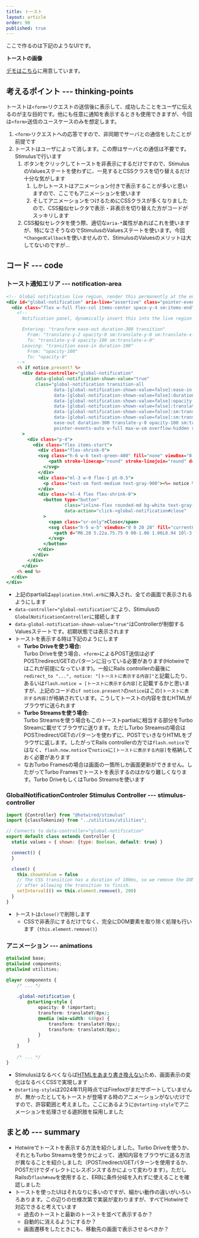 ```yaml
---
title: トースト
layout: article
order: 90
published: true
---
```


ここで作るのは下記のようなUIです。

**トーストの画像**

[デモはこちら](/components/accordion)に用意しています。

## 考えるポイント --- thinking-points

トーストは`<form>`リクエストの送信後に表示して、成功したことをユーザに伝えるのが主な目的です。他にも任意に通知を表示するときも使用できますが、今回は`<form>`送信のユースケースのみを想定します。

1. `<form>`リクエストへの応答ですので、非同期でサーバとの通信をしたことが前提です
2. トーストはユーザによって消します。この際はサーバとの通信は不要です。Stimulusで行います
   1. ボタンをクリックしてトーストを非表示にするだけですので、StimulusのValuesステートを使わずに、一見するとCSSクラスを切り替えるだけ十分な気がします
      1. しかしトーストはアニメーション付きで表示することが多いと思いますので、ここでもアニメーションを使います
      2. そしてアニメーションをつけるためにCSSクラスが多くなりましたので、CSS擬似セレクタで表示・非表示を切り替えた方がコードがスッキリします
   2. CSS擬似セレクタを使う際、適切な`aria-*`属性があればこれを使いますが、特になさそうなのでStimulusのValuesステートを使います。今回`*ChangedCallback`を使いませんので、StimulusのValuesのメリットは大してないのですが...

## コード --- code

### トースト通知エリア --- notification-area

```erb:app/views/application/_global_notification.html.erb
<!-- Global notification live region, render this permanently at the end of the document -->
<div id="global-notification" aria-live="assertive" class="pointer-events-none fixed inset-0 flex items-end px-4 py-6 sm:items-start sm:p-6">
  <div class="flex w-full flex-col items-center space-y-4 sm:items-end">
    <!--
      Notification panel, dynamically insert this into the live region when it needs to be displayed

      Entering: "transform ease-out duration-300 transition"
        From: "translate-y-2 opacity-0 sm:translate-y-0 sm:translate-x-2"
        To: "translate-y-0 opacity-100 sm:translate-x-0"
      Leaving: "transition ease-in duration-100"
        From: "opacity-100"
        To: "opacity-0"
    -->
    <% if notice.present? %>
      <div data-controller="global-notification"
           data-global-notification-shown-value="true"
           class="global-notification transition-all
                  data-[global-notification-shown-value=false]:ease-in
                  data-[global-notification-shown-value=false]:duration-100
                  data-[global-notification-shown-value=false]:opacity-0
                  data-[global-notification-shown-value=false]:translate-y-2
                  data-[global-notification-shown-value=false]:sm:translate-y-0
                  data-[global-notification-shown-value=false]:sm:translate-x-2
                  ease-out duration-300 translate-y-0 opacity-100 sm:translate-x-0
                  pointer-events-auto w-full max-w-sm overflow-hidden rounded-lg bg-white shadow-lg ring-1 ring-black ring-opacity-5"
      >
        <div class="p-4">
          <div class="flex items-start">
            <div class="flex-shrink-0">
            <svg class="h-6 w-6 text-green-400" fill="none" viewBox="0 0 24 24" stroke-width="1.5" stroke="currentColor" aria-hidden="true">
                <path stroke-linecap="round" stroke-linejoin="round" d="M9 12.75L11.25 15 15 9.75M21 12a9 9 0 11-18 0 9 9 0 0118 0z"/>
              </svg>
            </div>
            <div class="ml-3 w-0 flex-1 pt-0.5">
              <p class="text-sm font-medium text-gray-900"><%= notice %></p>
            </div>
            <div class="ml-4 flex flex-shrink-0">
              <button type="button"
                      class="inline-flex rounded-md bg-white text-gray-400 hover:text-gray-500 focus:outline-none focus:ring-2 focus:ring-indigo-500 focus:ring-offset-2"
                      data-action="click->global-notification#close"
              >
                <span class="sr-only">Close</span>
                <svg class="h-5 w-5" viewBox="0 0 20 20" fill="currentColor" aria-hidden="true">
                  <path d="M6.28 5.22a.75.75 0 00-1.06 1.06L8.94 10l-3.72 3.72a.75.75 0 101.06 1.06L10 11.06l3.72 3.72a.75.75 0 101.06-1.06L11.06 10l3.72-3.72a.75.75 0 00-1.06-1.06L10 8.94 6.28 5.22z"/>
                </svg>
              </button>
            </div>
          </div>
        </div>
      </div>
    <% end %>
  </div>
</div>
```
 
* 上記のpartialは`application.html.erb`に挿入され、全ての画面で表示されるようにします
* `data-controller="global-notification"`により、Stimulusの`GlobalNotificationController`に接続します
* `data-global-notification-shown-value="true"`はControllerが制御するValuesステートです。初期状態では表示されます
* トーストを表示する時は下記のようにします
   * **Turbo Driveを使う場合:**<br>
       Turbo Driveを使う場合、`<form>`によるPOST送信は必ずPOST/redirect/GETのパターンに沿っている必要があります(Hotwireではこれが前提になっています)。一般にRails controllerの最後に`redirect_to "...", notice: "[トーストに表示する内容]"`と記載したり、あるいは`flash.notice = [トーストに表示する内容]`と記載するかと思いますが、上記のコードの`if notice.present?`の`notice`はこの`[トーストに表示する内容]`が格納されています。こうしてトーストの内容を含むHTMLがブラウザに送られます
   * **Turbo Streamsを使う場合:**<br>
       Turbo Streamsを使う場合もこのトーストpartialに相当する部分をTurbo Streamに載せてブラウザに送ります。ただしTurbo Streamsの場合はPOST/redirect/GETのパターンを使わずに、POSTでいきなりHTMLをブラウザに返します。したがってRails controllerの方では`flash.notice`ではなく、`flash.now.notice`で`notice`に`[トーストに表示する内容]`を格納しておく必要があります
   * なおTurbo Framesの場合は画面の一箇所しか画面更新ができません。したがってTurbo Framesでトーストを表示するのはかなり難しくなります。Turbo DriveもしくはTurbo Streamsを使います

### GlobalNotificationControler Stimulus Controller --- stimulus-controller

```js:app/javascript/controllers/global_notification_controller.js
import {Controller} from "@hotwired/stimulus"
import {classTokenize} from "../utilities/utilities";

// Connects to data-controller="global-notification"
export default class extends Controller {
  static values = { shown: {type: Boolean, default: true} }

  connect() {
  }

  close() {
    this.shownValue = false
    // The CSS transition has a duration of 100ms, so we remove the DOM element
    // after allowing the transition to finish.
    setInterval(() => this.element.remove(), 200)
  }
}
```

* トーストは`close()`で削除します
   * CSSで非表示にするだけでなく、完全にDOM要素を取り除く処理も行います（`this.element.remove()`）

### アニメーション --- animations

```css
@tailwind base;
@tailwind components;
@tailwind utilities;

@layer components {
    /* ... */
    
    .global-notification {
        @starting-style {
            opacity: 0 !important;
            transform: translateY(8px);
            @media (min-width: 640px) {
                transform: translateY(0px);
                transform: translateX(8px);
            }
        }
    }
    
    /* ... */
}
```

* Stimulusはなるべくならば[HTMLをあまり書き換えない](/tips/why-avoid-rendering-html-in-stimulus)ため、画面表示の変化はなるべくCSSで実現します
* `@starting-style`は2024年11月時点ではFirefoxがまだサポートしていませんが、無かったとしてもトーストが登場する時のアニメーションがないだけですので、許容範囲と考えました。ここにあるように`@starting-style`でアニメーションを処理させる選択肢を採用しました

## まとめ --- summary

* Hotwireでトーストを表示する方法を紹介しました。Turbo Driveを使うか、それともTurbo Streamsを使うかによって、通知内容をブラウザに送る方法が異なることを紹介しました（POST/redirect/GETパターンを使用するか、POSTだけでダイレクトにレスポンスするかによって変わります）。ただしRailsの`flash#new`を使用すると、ERBに条件分岐を入れずに使えることを確認しました
* トーストを使ったUIはそれなりに多いのですが、細かい動作の違いがいろいろあります。この辺りの仕様次第で実装が変わりますが、すべてHotwireで対応できると考えています
    * 過去のトーストと最新のトーストを並べて表示するか？
    * 自動的に消えるようにするか？
    * 画面遷移をしたときにも、移動先の画面で表示させるべきか？
